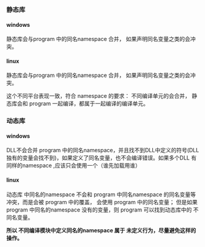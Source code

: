 
### 静态库
#### windows
静态库会与program 中的同名namespace 合并， 如果声明同名变量之类的会冲突。
#### linux
静态库会与program 中的同名namespace 合并， 如果声明同名变量之类的会冲突。

这个不同平台表现一致，符合 namespace 的要求： 不同编译单元的会合并， 静态库会和 program 一起编译，都属于一起编译的编译单元。

### 动态库
#### windows
DLL不会合并 program 中的同名namespace，并且找不到DLL中定义的符号(DLL独有的变量会找不到)，如果定义了同名变量，也不会编译错误。如果多个DLL 有同样的namespace ,应该只会使用一个（谁先加载用谁）
#### linux

动态库 中同名的namespace 不会和 program 中同名namespace 的同名变量等冲突，而是会被 program 中的覆盖， 会使用 program 中的同名变量； 但是如果 program 中同名的namespace 没有的变量，则 program 可以找到动态库中的 不同名变量。

**所以 不同编译模块中定义同名的namespace 属于 未定义行为，尽量避免这样的操作。**